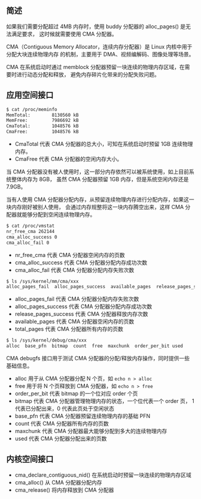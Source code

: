 ## 简述

如果我们需要分配超过 4MB 内存时，使用 buddy 分配器的 alloc_pages() 是无法满足要求，
这时候就需要使用 CMA 分配器。

CMA（Contiguous Memory Allocator，连续内存分配器）是 Linux 内核中用于分配大块连续物理内存
的机制，主要用于 DMA、视频编解码、图像处理等场景。

CMA 在系统启动时通过 memblock 分配器预留一块连续的物理内存区域，在需要时进行动态分配和释放，
避免内存碎片化带来的分配失败问题。

## 应用空间接口

```bash
$ cat /proc/meminfo
MemTotal:        8130560 kB
MemFree:         7986692 kB
CmaTotal:        1048576 kB
CmaFree:         1048576 kB
```

* CmaTotal 代表 CMA 分配器的总大小，可知在系统启动时预留 1GB 连续物理内存。
* CmaFree  代表 CMA 分配器的空闲内存大小。

当 CMA 分配器没有被人使用时，这一部分内存依然可以被系统使用，如上目前系统整体内存为 8GB，
虽然 CMA 分配器预留 1GB 内存，但是系统空闲内存还是 7.9GB。

当有人使用 CMA 分配器分配内存，从预留连续物理内存进行分配内存，如果这一块内存刚好被别人使用，
会通过内存规整将这一块内存腾空出来，这样 CMA 分配器就能够分配到空闲连续物理内存。

```bash
$ cat /proc/vmstat
nr_free_cma 262144
cma_alloc_success 0
cma_alloc_fail 0
```

* nr_free_cma       代表 CMA 分配器空闲内存的页数
* cma_alloc_success 代表 CMA 分配器分配内存成功次数
* cma_alloc_fail    代表 CMA 分配器分配内存失败次数

```bash
$ ls /sys/kernel/mm/cma/xxx
alloc_pages_fail  alloc_pages_success  available_pages  release_pages_success  total_pages
```

* alloc_pages_fail      代表 CMA 分配器分配内存失败次数
* alloc_pages_success   代表 CMA 分配器分配内存成功次数
* release_pages_success 代表 CMA 分配器释放内存次数
* available_pages       代表 CMA 分配器空闲内存的页数
* total_pages           代表 CMA 分配器所有内存的页数

```bash
$ ls /sys/kernel/debug/cma/xxx
alloc  base_pfn  bitmap  count  free  maxchunk  order_per_bit used
```

CMA debugfs 接口用于测试 CMA 分配器的分配/释放内存操作，同时提供一些基础信息。

* alloc           用于从 CMA 分配器分配 N 个页，如 `echo n > alloc`
* free            用于将 N 个页释放到 CMA 分配器，如 `echo n > free`
* order_per_bit   代表 bitmap 的一个位对应 order 个页
* bitmap          代表 CMA 分配器管理物理内存的状态，一个位代表一个 order 页，
                  1 代表已分配出来，0 代表此页处于空闲状态
* base_pfn        代表 CMA 分配器预留连续物理内存的基础 PFN
* count           代表 CMA 分配器所有内存的页数
* maxchunk        代表 CMA 分配器最大能够分配到多大的连续物理内存
* used            代表 CMA 分配器分配出来的页数

## 内核空间接口

* cma_declare_contiguous_nid() 在系统启动时预留一块连续的物理内存区域
* cma_alloc()                  从 CMA 分配器分配内存
* cma_release()                将内存释放到 CMA 分配器
